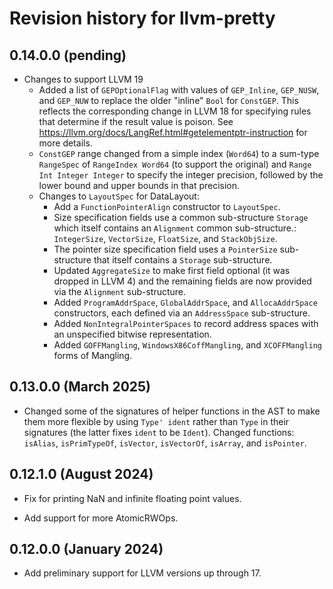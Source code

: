 # Revision history for llvm-pretty

## 0.14.0.0 (pending)

* Changes to support LLVM 19
  * Added a list of `GEPOptionalFlag` with values of `GEP_Inline`, `GEP_NUSW`,
    and `GEP_NUW` to replace the older "inline" `Bool` for `ConstGEP`.  This
    reflects the corresponding change in LLVM 18 for specifying rules that
    determine if the result value is poison.  See
    https://llvm.org/docs/LangRef.html#getelementptr-instruction for more
    details.
  * `ConstGEP` range changed from a simple index (`Word64`) to a sum-type
    `RangeSpec` of `RangeIndex Word64` (to support the original) and `Range Int
    Integer Integer` to specify the integer precision, followed by the lower
    bound and upper bounds in that precision.
  * Changes to `LayoutSpec` for DataLayout:
    * Add a `FunctionPointerAlign` constructor to `LayoutSpec`.
    * Size specification fields use a common sub-structure `Storage` which itself
      contains an `Alignment` common sub-structure.: `IntegerSize`, `VectorSize`,
      `FloatSize`, and `StackObjSize`.
    * The pointer size specification field uses a `PointerSize` sub-structure
      that itself contains a `Storage` sub-structure.
    * Updated `AggregateSize` to make first field optional (it was dropped in
      LLVM 4) and the remaining fields are now provided via the `Alignment`
      sub-structure.
    * Added `ProgramAddrSpace`, `GlobalAddrSpace`, and `AllocaAddrSpace`
      constructors, each defined via an `AddressSpace` sub-structure.
    * Added `NonIntegralPointerSpaces` to record address spaces with an
      unspecified bitwise representation.
    * Added `GOFFMangling`, `WindowsX86CoffMangling`, and `XCOFFMangling` forms
      of Mangling.

## 0.13.0.0 (March 2025)

* Changed some of the signatures of helper functions in the AST to make them more
  flexible by using `Type' ident` rather than `Type` in their signatures (the
  latter fixes `ident` to be `Ident`). Changed functions: `isAlias`,
  `isPrimTypeOf`, `isVector`, `isVectorOf`, `isArray`, and `isPointer`.

## 0.12.1.0 (August 2024)

* Fix for printing NaN and infinite floating point values.

* Add support for more AtomicRWOps.

## 0.12.0.0 (January 2024)

* Add preliminary support for LLVM versions up through 17.
